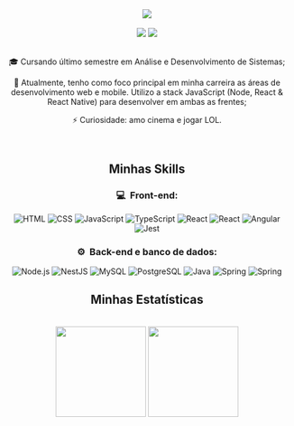  <div align="center">    
   <img src="https://user-images.githubusercontent.com/99519903/207432268-fb0fcd1f-f347-45f7-a686-0da4a75c0369.png">
 </div>
 <div align="center">
   <br>
   <a href = "mailto:danyelly_mell@hotmail.com"><img src="https://img.shields.io/badge/-Gmail-%23333?style=for-the-badge&logo=gmail&logoColor=white"   target="_blank"></a>
   <a href="https://www.linkedin.com/in/daniele-flaviane-santos-almeida/" target="_blank"><img src="https://img.shields.io/badge/-LinkedIn-%230077B5?style=for-the-badge&logo=linkedin&logoColor=white" target="_blank"></a> 
 <br>
 </div>

<br>
<div style="display: inline_block">
  <div align="center" >
    <p width="100">🎓 Cursando último semestre em Análise e Desenvolvimento de Sistemas; </p>                
   <p width="100">🚀   Atualmente, tenho como foco principal em minha carreira as áreas de desenvolvimento web e mobile. Utilizo a stack JavaScript (Node, React & React Native) para desenvolver em ambas as frentes;</p>
    <p width="100">⚡ Curiosidade: amo cinema e jogar LOL.</p>
  </div>
  
 <br/>
</div>

##
<div align="center"> 

## Minhas Skills
 <h3>💻 &nbsp;Front-end:</h3>

![HTML](https://img.shields.io/badge/-HTML-333333?style=flat&logo=HTML5)
![CSS](https://img.shields.io/badge/-CSS-333333?style=flat&logo=CSS3&logoColor=1572B6)
![JavaScript](https://img.shields.io/badge/-JavaScript-333333?style=flat&logo=javascript)
![TypeScript](https://img.shields.io/badge/-TypeScript-333333?style=flat&logo=typescript&logoColor=2D79C7)
![React](https://img.shields.io/badge/-React-333333?style=flat&logo=react)
![React](https://img.shields.io/badge/-React%20Native-333333?style=flat&logo=react)
![Angular](https://img.shields.io/badge/-Angular-333333?style=flat&logo=angular&logoColor=FF0000)
![Jest](https://img.shields.io/badge/-Jest-333333?style=flat&logo=jest&logoColor=E535AB)

<h3>⚙️ &nbsp;Back-end e banco de dados:</h3>

![Node.js](https://img.shields.io/badge/-Node.js-333333?style=flat&logo=node.js)
![NestJS](https://img.shields.io/badge/-NestJS-333333?style=flat&logo=nestjs&logoColor=E535AB)
![MySQL](https://img.shields.io/badge/-MySQL-333333?style=flat&logo=mysql)
![PostgreSQL](https://img.shields.io/badge/-PostgreSQL-333333?style=flat&logo=postgresql)
![Java](https://img.shields.io/badge/-Java-333333?style=flat&logo=openjdk)
![Spring](https://img.shields.io/badge/-Spring-333333?style=flat&logo=spring&logoColor=90EE90)
![Spring](https://img.shields.io/badge/-Firebase-333333?style=flat&logo=firebase&logoColor=FFA500)
                      
</div>    

##
<div align="center">

## Minhas Estatísticas

 <br>
  <img height="160em" src="https://github-readme-stats-git-masterrstaa-rickstaa.vercel.app/api?username=Daniflav94&show_icons=true&theme=nightowl&include_all_commits=true&count_private=true"/>
  <img height="160em" src="https://github-readme-stats-git-masterrstaa-rickstaa.vercel.app/api/top-langs/?username=Daniflav94&layout=compact&langs_count=7&theme=nightowl"/>

</div>




       
